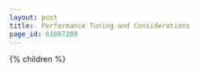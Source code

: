 ```yaml
---
layout: post
title:  Performance Tuning and Considerations
page_id: 61867209
---
```


{% children %}
